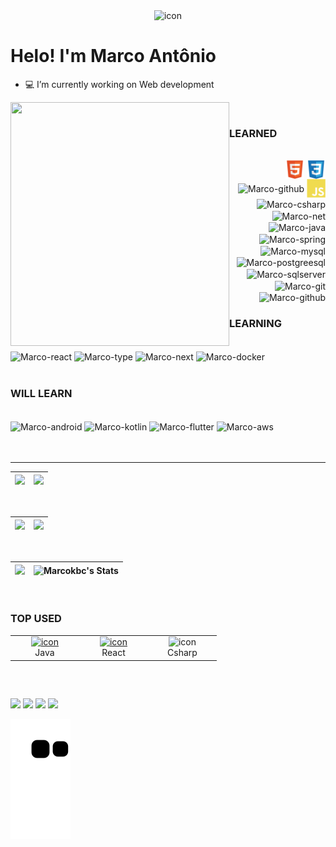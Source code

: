 <div align="center">
  <img src="https://techstack-generator.vercel.app/github-icon.svg" alt="icon" width="65" height="65" />
</div>

# Helo! I'm Marco Antônio
 
 <div>
  
  
- 💻 I’m currently working on Web development
  
  
</div>

<img src="https://user-images.githubusercontent.com/88397083/234949822-fa66acbb-f982-41ac-a392-6e329e820408.png" align="left" width="350em" height="390em">
<br>

### LEARNED
  
  <div style="display: inline_block" align="right"><br>
    
  <img align="center" alt="Marco-HTML" height="30" width="30" src="https://raw.githubusercontent.com/devicons/devicon/master/icons/html5/html5-original.svg">
  <img align="center" alt="Marco-CSS" height="30" width="30" src="https://raw.githubusercontent.com/devicons/devicon/master/icons/css3/css3-original.svg">
  <img align="center" alt="Marco-github" height="30" width="30" src="https://cdn.jsdelivr.net/gh/devicons/devicon/icons/bootstrap/bootstrap-original.svg" />
  <img align="center" alt="Marco-Js" height="30" width="30" src="https://raw.githubusercontent.com/devicons/devicon/master/icons/javascript/javascript-plain.svg">
  <img align="center" alt="Marco-csharp" height="30" width="30" src="https://cdn.jsdelivr.net/gh/devicons/devicon/icons/csharp/csharp-original.svg" />
  <img align="center" alt="Marco-net" height="30" width="30" src="https://cdn.jsdelivr.net/gh/devicons/devicon/icons/dotnetcore/dotnetcore-original.svg" />
  <img align="center" alt="Marco-java" height="30" width="30" src="https://cdn.jsdelivr.net/gh/devicons/devicon/icons/java/java-original.svg" />
  <img align="center" alt="Marco-spring" height="30" width="30" src="https://cdn.jsdelivr.net/gh/devicons/devicon/icons/spring/spring-original-wordmark.svg" />
  <img align="center" alt="Marco-mysql" height="30" width="30" src="https://cdn.jsdelivr.net/gh/devicons/devicon/icons/mysql/mysql-original.svg" />
  <img align="center" alt="Marco-postgreesql" height="30" width="30" src="https://cdn.jsdelivr.net/gh/devicons/devicon/icons/postgresql/postgresql-plain-wordmark.svg"/>
  <img align="center" alt="Marco-sqlserver" height="30" width="30" src="https://cdn.jsdelivr.net/gh/devicons/devicon/icons/microsoftsqlserver/microsoftsqlserver-plain-wordmark.svg"  />
  <img align="center" alt="Marco-git" height="30" width="30" src="https://cdn.jsdelivr.net/gh/devicons/devicon/icons/git/git-original.svg" />
  <img align="center" alt="Marco-github" height="30" width="30" src="https://cdn.jsdelivr.net/gh/devicons/devicon/icons/github/github-original.svg" />
    
    
                                                                                                                                                 
</div>

### LEARNING
  
  <div style="display: inline_block"><br>
  <img align="center" alt="Marco-react" height="30" width="30" src="https://cdn.jsdelivr.net/gh/devicons/devicon/icons/react/react-original.svg" />
  <img align="center" alt="Marco-type" height="30" width="30" src="https://cdn.jsdelivr.net/gh/devicons/devicon/icons/typescript/typescript-original.svg"  />
  <img align="center" alt="Marco-next" height="30" width="30" src="https://cdn.jsdelivr.net/gh/devicons/devicon/icons/nextjs/nextjs-original.svg"  />  
  <img align="center" alt="Marco-docker" height="30" width="30" src="https://cdn.jsdelivr.net/gh/devicons/devicon/icons/docker/docker-original.svg"  />
    
</div>
<br>


  
  ### WILL LEARN
  
  <div style="display: inline_block"><br>
  <img align="center" alt="Marco-android" height="30" width="30" src="https://cdn.jsdelivr.net/gh/devicons/devicon/icons/android/android-original.svg" />
  <img align="center" alt="Marco-kotlin" height="30" width="30" src="https://cdn.jsdelivr.net/gh/devicons/devicon/icons/kotlin/kotlin-original.svg" />
  <img align="center" alt="Marco-flutter" height="30" width="30" src="https://cdn.jsdelivr.net/gh/devicons/devicon/icons/flutter/flutter-original.svg"  />
  <img align="center" alt="Marco-aws" height="30" width="30" src="https://cdn.jsdelivr.net/gh/devicons/devicon/icons/amazonwebservices/amazonwebservices-original.svg" />  
    
</div>

<br>
<br>
<hr>

|![](http://github-profile-summary-cards.vercel.app/api/cards/repos-per-language?username=Marcokbc&theme=dark)|![](http://github-profile-summary-cards.vercel.app/api/cards/most-commit-language?username=Marcokbc&theme=dark)|
|---|---|
<br>



|![](http://github-profile-summary-cards.vercel.app/api/cards/profile-details?username=Marcokbc&theme=dark)|![](http://github-profile-summary-cards.vercel.app/api/cards/productive-time?username=Marcokbc&theme=dark&utcOffset=-3)|
|---|---|
<br>

|![](https://github-readme-streak-stats.herokuapp.com/?user=Marcokbc&theme=dark&hide_border=false)|![Marcokbc's Stats](https://github-readme-stats.vercel.app/api?username=Marcokbc&theme=dark&show_icons=true&hide_border=true&count_private=true)
|---|---|
<br>

### TOP USED
<table align="center">

  <tr>
    <td align="center" width="96">
      <a href="#macropower-tech">
        <img src="https://techstack-generator.vercel.app/java-icon.svg" alt="icon" width="65" height="65" />
      </a>
      <br>Java
    </td>
    <td align="center" width="96">
      <a href="#macropower-tech">
        <img src="https://techstack-generator.vercel.app/react-icon.svg" alt="icon" width="65" height="65" />
      </a>
      <br>React
    <td align="center" width="96">
        <img src="https://techstack-generator.vercel.app/csharp-icon.svg" alt="icon" width="65" height="65" />
      <br>Csharp
   </td>    
</tr>
</table>
<br>
  

  

  
  ##
  
  <div> 
  <a href="https://www.instagram.com/marcoantonio.dev/" target="_blank"><img src="https://img.shields.io/badge/-Instagram-%23E4405F?style=for-the-badge&logo=instagram&logoColor=white" target="_blank"></a>
  <a href = "mailto:marcoantonio.desenvolvedor@gmail.com"><img src="https://img.shields.io/badge/-Gmail-%23333?style=for-the-badge&logo=gmail&logoColor=white" target="_blank"></a>
  <a href="https://www.linkedin.com/in/marco-antonio-meira-dev/" target="_blank"><img src="https://img.shields.io/badge/LinkedIn-0077B5?style=for-the-badge&logo=linkedin&logoColor=white" target="_blank"></a>
    <a href="https://twitter.com/bymarcodev" target="_blank"><img src="https://img.shields.io/badge/Twitter-1DA1F2?style=for-the-badge&logo=twitter&logoColor=white" target="_blank"></a>
    
  ![Snake animation](https://github.com/Marcokbc/Marcokbc/blob/output/github-contribution-grid-snake.svg)
 
</div>

